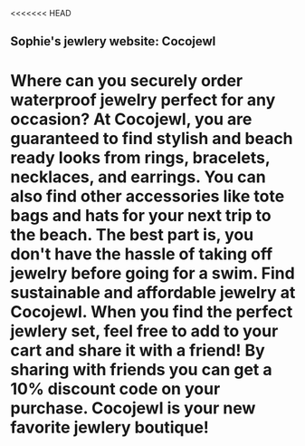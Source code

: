 <<<<<<< HEAD
## Sophie's jewlery website: Cocojewl
# Where can you securely order waterproof jewelry perfect for any occasion? At Cocojewl, you are guaranteed to find stylish and beach ready looks from rings, bracelets, necklaces, and earrings. You can also find other accessories like tote bags and hats for your next trip to the beach. The best part is, you don't have the hassle of taking off jewelry before going for a swim. Find sustainable and affordable jewelry at Cocojewl. When you find the perfect jewlery set, feel free to add to your cart and share it with a friend! By sharing with friends you can get a 10% discount code on your purchase. Cocojewl is your new favorite jewlery boutique!
